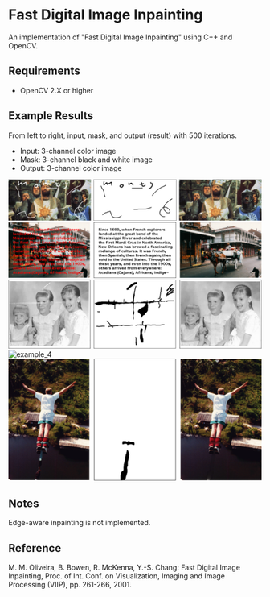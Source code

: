 # Fast Digital Image Inpainting

An implementation of "Fast Digital Image Inpainting" using C++ and OpenCV.

## Requirements
* OpenCV 2.X or higher

## Example Results

From left to right, input, mask, and output (result) with 500 iterations.

* Input: 3-channel color image
* Mask: 3-channel black and white image
* Output: 3-channel color image

![example_1](https://raw.githubusercontent.com/Mugichoko445/Fast-Digital-Image-Inpainting/images/example_1.png)
![example_2](https://raw.githubusercontent.com/Mugichoko445/Fast-Digital-Image-Inpainting/images/example_2.png)
![example_3](https://raw.githubusercontent.com/Mugichoko445/Fast-Digital-Image-Inpainting/images/example_3.png)
![example_4](https://raw.githubusercontent.com/Mugichoko445/Fast-Digital-Image-Inpainting/images/example_4.png)
![example_5](https://raw.githubusercontent.com/Mugichoko445/Fast-Digital-Image-Inpainting/images/example_5.png)

## Notes
Edge-aware inpainting is not implemented.

## Reference

M. M. Oliveira, B. Bowen, R. McKenna, Y.-S. Chang: Fast Digital Image Inpainting, Proc. of Int. Conf. on Visualization, Imaging and Image Processing (VIIP), pp. 261-266, 2001.